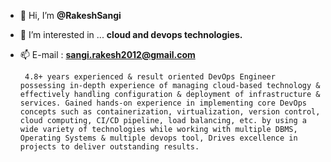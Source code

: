 - 👋 Hi, I’m **@RakeshSangi**
- 👀 I’m interested in ... **cloud and devops technologies.**
- 📫 E-mail : **sangi.rakesh2012@gmail.com**
  
       4.8+ years experienced & result oriented DevOps Engineer possessing in-depth experience of managing cloud-based technology & effectively handling configuration & deployment of infrastructure & services. Gained hands-on experience in implementing core DevOps concepts such as containerization, virtualization, version control, cloud computing, CI/CD pipeline, load balancing, etc. by using a wide variety of technologies while working with multiple DBMS, Operating Systems & multiple devops tool, Drives excellence in projects to deliver outstanding results.
  
<!---
RakeshSangi/RakeshSangi is a ✨ special ✨ repository because its `README.md` (this file) appears on your GitHub profile.
You can click the Preview link to take a look at your changes.
--->
